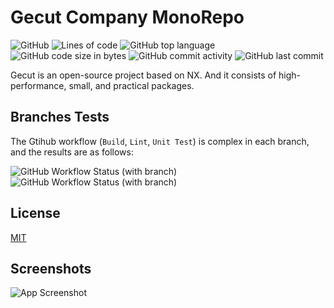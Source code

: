 # Gecut Company MonoRepo

![GitHub](https://img.shields.io/github/license/gecut/gecut)
![Lines of code](https://img.shields.io/tokei/lines/github/gecut/gecut)
![GitHub top language](https://img.shields.io/github/languages/top/gecut/gecut)
![GitHub code size in bytes](https://img.shields.io/github/languages/code-size/gecut/gecut)
![GitHub commit activity](https://img.shields.io/github/commit-activity/m/gecut/gecut)
![GitHub last commit](https://img.shields.io/github/last-commit/gecut/gecut)

Gecut is an open-source project based on NX.
And it consists of high-performance, small, and practical packages.

## Branches Tests

The Gtihub workflow (`Build`, `Lint`, `Unit Test`) is complex in each branch, and the results are as follows:

![GitHub Workflow Status (with branch)](https://img.shields.io/github/actions/workflow/status/gecut/gecut/build.yml?branch=main&label=main)
![GitHub Workflow Status (with branch)](https://img.shields.io/github/actions/workflow/status/gecut/gecut/build.yml?branch=next&label=next)

## License

[MIT](https://choosealicense.com/licenses/mit/)

## Screenshots

![App Screenshot](https://via.placeholder.com/468x300?text=App+Screenshot+Here)
